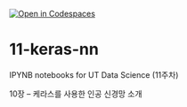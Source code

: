 [![Open in Codespaces](https://classroom.github.com/assets/launch-codespace-2972f46106e565e64193e422d61a12cf1da4916b45550586e14ef0a7c637dd04.svg)](https://classroom.github.com/open-in-codespaces?assignment_repo_id=17125583)
# 11-keras-nn

IPYNB notebooks for UT Data Science (11주차)

10장 – 케라스를 사용한 인공 신경망 소개
